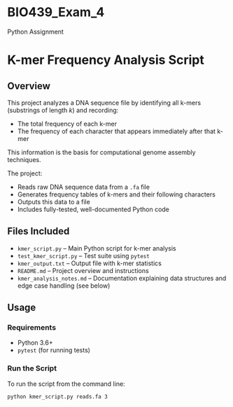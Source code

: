 # BIO439_Exam_4
Python Assignment
# K-mer Frequency Analysis Script

## Overview

This project analyzes a DNA sequence file by identifying all k-mers (substrings of length *k*) and recording:
- The total frequency of each k-mer
- The frequency of each character that appears immediately after that k-mer

This information is the basis for computational genome assembly techniques.

The project:
- Reads raw DNA sequence data from a `.fa` file
- Generates frequency tables of k-mers and their following characters
- Outputs this data to a file
- Includes fully-tested, well-documented Python code

## Files Included

- `kmer_script.py` – Main Python script for k-mer analysis
- `test_kmer_script.py` – Test suite using `pytest`
- `kmer_output.txt` – Output file with k-mer statistics
- `README.md` – Project overview and instructions
- `kmer_analysis_notes.md` – Documentation explaining data structures and edge case handling (see below)

## Usage

### Requirements
- Python 3.6+
- `pytest` (for running tests)

### Run the Script

To run the script from the command line:

```bash
python kmer_script.py reads.fa 3
